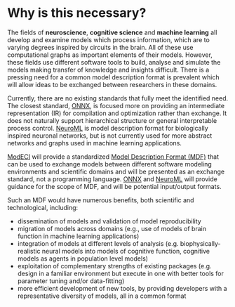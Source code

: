 # Why is this necessary?

The fields of **neuroscience**, **cognitive science** and **machine learning** all develop and examine
models which process information, which are to varying degrees inspired by circuits in the brain. All of these use
computational graphs as important elements of their models. However, these fields use different software tools to 
build, analyse and simulate the models making transfer of knowledge and insights difficult. There is a pressing 
need for a common model description format is prevalent which will allow ideas to be exchanged between 
researchers in these domains. 

Currently, there are no existing standards that fully meet the identified need.
The closest standard, [ONNX](https://onnx.ai), is focused more on providing an intermediate representation 
(IR) for compilation and optimization rather than exchange. It does not naturally support hierarchical 
structure or general interpretable process control. [NeuroML](https://www.NeuroML.org) is model 
description format for biologically inspired neuronal networks, but 
is not currently used for more abstract networks and graphs used in machine learning applications.

[ModECI](http://www.modeci.org) will provide a standardized [Model Description Format (MDF)](MDF) that 
can be used to exchange models between different software modeling environments and scientific domains
and will be presented as an exchange standard, not a programming language. [ONNX](https://onnx.ai) and [NeuroML](https://www.NeuroML.org) will 
provide guidance for the scope of MDF, and will be potential input/output formats. 

Such an MDF would have numerous benefits, both scientific and technological, including: 
- dissemination of models and validation of model reproducibility
- migration of models across domains (e.g., use of models of brain function in machine learning applications)
- integration of models at different levels of analysis (e.g. biophysically-realistic neural models 
into models of cognitive function, cognitive models as agents in population level models)
- exploitation of complementary strengths of existing packages (e.g. design in a familiar environment 
but execute in one with better tools for parameter tuning and/or data-fitting)
- more efficient development of new tools, by providing developers with a representative diversity of models, all in a common format
